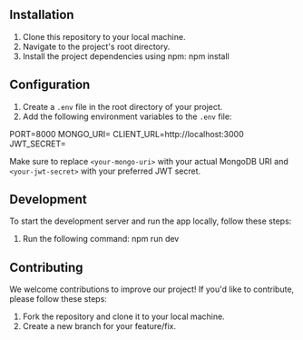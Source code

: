 ## Installation

1. Clone this repository to your local machine.
2. Navigate to the project's root directory.
3. Install the project dependencies using npm: npm install

## Configuration

1. Create a `.env` file in the root directory of your project.
2. Add the following environment variables to the `.env` file:

PORT=8000
MONGO_URI=<your-mongo-uri>
CLIENT_URL=http://localhost:3000
JWT_SECRET=<your-jwt-secret>

Make sure to replace `<your-mongo-uri>` with your actual MongoDB URI and `<your-jwt-secret>` with your preferred JWT secret.

## Development

To start the development server and run the app locally, follow these steps:

1. Run the following command: npm run dev

## Contributing

We welcome contributions to improve our project! If you'd like to contribute, please follow these steps:

1. Fork the repository and clone it to your local machine.
2. Create a new branch for your feature/fix.
